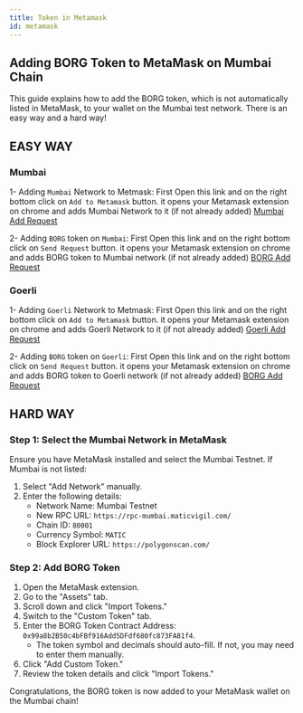 ```yaml
---
title: Token in Metamask
id: metamask
---
```


## Adding BORG Token to MetaMask on Mumbai Chain

This guide explains how to add the BORG token, which is not automatically listed in MetaMask, to your wallet on the Mumbai test network. There is an easy way and a hard way!

## EASY WAY

### Mumbai

1- Adding `Mumbai` Network to Metmask: First Open this link and on the right bottom click on `Add to Metamask` button. it opens your Metamask extension on chrome and adds Mumbai Network to it (if not already added)
[Mumbai Add Request](https://chainlist.org/chain/80001)

2- Adding `BORG` token on `Mumbai`: First Open this link and on the right bottom click on `Send Request` button. it opens your Metamask extension on chrome and adds BORG token to Mumbai network (if not already added)
[BORG Add Request](https://docs.metamask.io/wallet/reference/wallet_watchasset/?type=ERC20&options[address]=0x99a8b2B50c4bFBf916Add5DFdf680fc873FA81f4&options[symbol]=BORG&options[decimals]=18&options[image]=https://raw.githubusercontent.com/functionland/sugarfunge-explorer/master/assets/BORG.svg&options[tokenId]=BORG)

### Goerli

1- Adding `Goerli` Network to Metmask: First Open this link and on the right bottom click on `Add to Metamask` button. it opens your Metamask extension on chrome and adds Goerli Network to it (if not already added)
[Goerli Add Request](https://chainlist.org/chain/5)

2- Adding `BORG` token on `Goerli`: First Open this link and on the right bottom click on `Send Request` button. it opens your Metamask extension on chrome and adds BORG token to Goerli network (if not already added)
[BORG Add Request](https://docs.metamask.io/wallet/reference/wallet_watchasset/?type=ERC20&options[address]=0x4fE33FB41B2A50ac82732C0399C9e2A82C1cBb5E&options[symbol]=BORG&options[decimals]=18&options[image]=https://raw.githubusercontent.com/functionland/sugarfunge-explorer/master/assets/BORG.svg&options[tokenId]=BORG)

## HARD WAY

### Step 1: Select the Mumbai Network in MetaMask

Ensure you have MetaMask installed and select the Mumbai Testnet. If Mumbai is not listed:

1. Select "Add Network" manually.
2. Enter the following details:
   - Network Name: Mumbai Testnet
   - New RPC URL: `https://rpc-mumbai.maticvigil.com/`
   - Chain ID: `80001`
   - Currency Symbol: `MATIC`
   - Block Explorer URL: `https://polygonscan.com/`

### Step 2: Add BORG Token

1. Open the MetaMask extension.
2. Go to the "Assets" tab.
3. Scroll down and click "Import Tokens."
4. Switch to the "Custom Token" tab.
5. Enter the BORG Token Contract Address: `0x99a8b2B50c4bFBf916Add5DFdf680fc873FA81f4`.
   - The token symbol and decimals should auto-fill. If not, you may need to enter them manually.
6. Click "Add Custom Token."
7. Review the token details and click "Import Tokens."

Congratulations, the BORG token is now added to your MetaMask wallet on the Mumbai chain!
